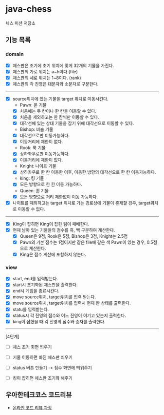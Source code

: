 # java-chess

체스 미션 저장소

## 기능 목록
### domain 
- [x] 체스판은 초기에 초기 위치에 맞게 32개의 기물을 가진다. 
- [x] 체스판의 가로 위치는 a~h이다.(file) 
- [x] 체스판의 세로 위치는 1~8이다. (rank)
- [x] 체스판의 각 진영은 대문자와 소문자로 구분한다.
---  
- [x] source위치에 있는 기물을 target 위치로 이동시킨다. 
    * Pawn: 폰 기물 
    - [x] 처음에는 두 칸이나 한 칸을 이동할 수 있다. 
    - [x] 처음을 제외하고는 한 칸씩만 이동할 수 있다. 
    - [x] 대각선에 있는 상대 기물을 잡기 위해 대각선으로 이동할 수 있다. 
    
    * Bishop: 비숍 기물
    - [x] 대각선으로만 이동가능하다. 
    - [x] 이동거리에 제한이 없다. 
    
    * Rook: 룩 기물 
    - [x] 상하좌우로만 이동가능하다. 
    - [x] 이동거리에 제한이 없다. 
    
    * Knight: 나이트 기물 
    - [x] 상하좌우로 한 칸 이동한 이후, 이동한 방향의 대각선으로 한 칸 이동가능하다. 
    
    * king: 킹 기물 
    - [x] 모든 방향으로 한 칸 이동 가능하다. 
    
    * Queen: 퀸 기물 
    - [x] 모든 방향으로 거리 제한없이 이동 가능하다.
    
- [x] 나이트를 제외하고는 target 위치로 가는 경로상에 기물이 존재할 경우, target위치로 이동할 수 없다.  
---
- [x] King이 잡히면 King이 잡힌 팀이 패배한다. 
- [x] 현재 남아 있는 기물들의 점수를 흑, 백 구분하여 계산한다. 
    - [x] Queen은 9점, Rook은 5점, Bishop은 3점, Knight는 2.5점
    - [x] Pawn의 기본 점수는 1점이지만 같은 file에 같은 색 Pawn이 있는 경우, 0.5점으로 계산한다. 
    - [x] King은 점수 계산에 포함하지 않는다. 
### view
- [x] start, end를 입력받는다. 
- [x] start시 초기화된 체스판을 출력한다. 
- [x] end시 게임을 종료시칸다.
- [x] move source위치, target위치를 입력 받는다. 
- [x] move source위치, target위치를 입력시 현재 판 상태를 출력한다.   
- [x] statu를 입력받는다. 
- [x] status시 각 진영의 점수와 어느 진영이 이기고 있는지 출력한다. 
- [x] king이 잡혔을 때 각 진영의 점수와 승자를 출력한다.

---
[4단계]
- [ ] 체스 초기 화면 띄우기 
- [ ] 기물 이동하면 바뀐 체스판 띄우기 
- [ ] status 버튼 만들기 -> 점수 화면에 띄워주기 
- [ ] 킹이 잡히면 체스판 초기화 해주기


## 우아한테크코스 코드리뷰

- [온라인 코드 리뷰 과정](https://github.com/woowacourse/woowacourse-docs/blob/master/maincourse/README.md)
